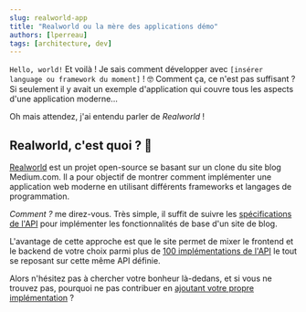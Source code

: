 ```yaml
---
slug: realworld-app
title: "Realworld ou la mère des applications démo"
authors: [lperreau]
tags: [architecture, dev]
---
```


`Hello, world!` Et voilà ! Je sais comment développer avec `[insérer language ou framework du moment]` ! 🤓
Comment ça, ce n'est pas suffisant ? Si seulement il y avait un exemple d'application qui couvre tous les aspects d'une application moderne...

Oh mais attendez, j'ai entendu parler de _Realworld_ !

<!-- truncate -->

## Realworld, c'est quoi ? 🤔

[Realworld](https://github.com/gothinkster/realworld) est un projet open-source se basant sur un clone du site blog Medium.com. Il a pour objectif de montrer comment implémenter une application web moderne en utilisant différents frameworks et langages de programmation.

_Comment ?_ me direz-vous. Très simple, il suffit de suivre les [spécifications de l'API](https://github.com/gothinkster/realworld/tree/main/api) pour implémenter les fonctionnalités de base d'un site de blog.

L'avantage de cette approche est que le site permet de mixer le frontend et le backend de votre choix parmi plus de [100 implémentations de l'API](https://codebase.show/projects/realworld) le tout se reposant sur cette même API définie.

Alors n'hésitez pas à chercher votre bonheur là-dedans, et si vous ne trouvez pas, pourquoi ne pas contribuer en [ajoutant votre propre implémentation](https://codebase.show/projects/realworld/implementations/submit) ?